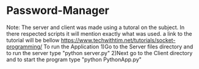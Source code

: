 # Password-Manager

Note: The server and client was made using a tutoral on the subject. In there respected scripts it will mention exactly
what was used. 
a link to the tutorial will be bellow
https://www.techwithtim.net/tutorials/socket-programming/
To run the Application 
1)Go to the Server files directory and to run the server type "python server.py"
2)Next go to the Client directory and to start the program type "python PythonApp.py"